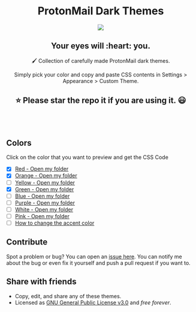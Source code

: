 
<h1 align="center">ProtonMail Dark Themes</h1>
<p align="center"><img src="https://i.imgur.com/QpkKbM3.jpg"><br></p>
<h2 align="center">Your eyes will&nbsp;:heart:&nbsp;you.</h2>

<p align="center">🖌️ Collection of carefully made ProtonMail dark themes. </p>
<p align="center">Simply pick your color and copy and paste CSS contents in Settings > Appearance > Custom Theme.</p>

<h2 align="center">⭐ Please star the repo it if you are using it. 😃</h2>
<br><br>

## Colors
Click on the color that you want to preview and get the CSS Code
- [x] [Red - Open my folder](https://github.com/AkhileshAdithya/ProtonMail-Dark-Themes/tree/master/red-protonmail-dark-theme)
- [x] [Orange - Open my folder](https://github.com/AkhileshAdithya/ProtonMail-Dark-Themes/tree/master/orange-protonmail-dark-theme)
- [ ] [Yellow - Open my folder]()
- [x] [Green - Open my folder](https://github.com/AkhileshAdithya/ProtonMail-Dark-Themes/tree/master/green-protonmail-dark-theme)
- [ ]  [Blue - Open my folder]()
- [ ] [Purple - Open my folder]()
- [ ] [White - Open my folder]()
- [ ] [Pink - Open my folder]()
- [ ]  [How to change the accent color]()

## Contribute

Spot a problem or bug? You can open an [issue here](https://github.com/AkhileshAdithya/ProtonMail-Dark-Themes/issues).
You can notify me about the bug or even fix it yourself and push a pull request if you want to.

## Share with friends
- Copy, edit, and share any of these themes.
- Licensed as [GNU General Public License v3.0](https://choosealicense.com/licenses/gpl-3.0/) and *free forever*. 
